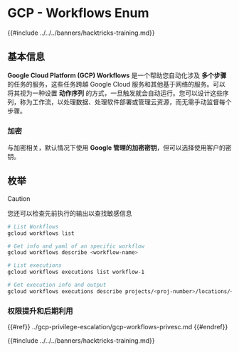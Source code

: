 # GCP - Workflows Enum

{{#include ../../../banners/hacktricks-training.md}}

## 基本信息

**Google Cloud Platform (GCP) Workflows** 是一个帮助您自动化涉及 **多个步骤** 的任务的服务，这些任务跨越 Google Cloud 服务和其他基于网络的服务。可以将其视为一种设置 **动作序列** 的方式，一旦触发就会自动运行。您可以设计这些序列，称为工作流，以处理数据、处理软件部署或管理云资源，而无需手动监督每个步骤。

### 加密

与加密相关，默认情况下使用 **Google 管理的加密密钥**，但可以选择使用客户的密钥。

## 枚举

> [!CAUTION]
> 您还可以检查先前执行的输出以查找敏感信息
```bash
# List Workflows
gcloud workflows list

# Get info and yaml of an specific workflow
gcloud workflows describe <workflow-name>

# List executions
gcloud workflows executions list workflow-1

# Get execution info and output
gcloud workflows executions describe projects/<proj-number>/locations/<location>/workflows/<workflow-name>/executions/<execution-id>
```
### 权限提升和后期利用

{{#ref}}
../gcp-privilege-escalation/gcp-workflows-privesc.md
{{#endref}}

{{#include ../../../banners/hacktricks-training.md}}
